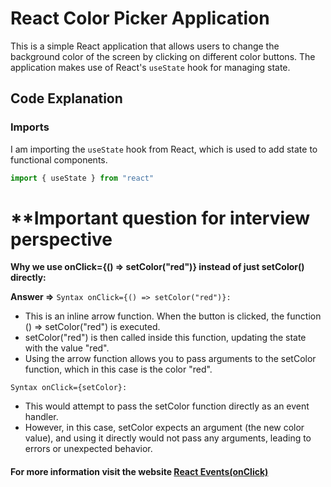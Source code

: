# React Color Picker Application

This is a simple React application that allows users to change the background color of the screen by clicking on different color buttons. The application makes use of React's `useState` hook for managing state.

## Code Explanation

### Imports
I am importing the `useState` hook from React, which is used to add state to functional components.
```javascript
import { useState } from "react"
```

# **Important question for interview perspective

**Why we use onClick={() => setColor("red")} instead of just setColor() directly:**

__Answer =>__ 
``Syntax onClick={() => setColor("red")}:``
* This is an inline arrow function. When the button is clicked, the function () => setColor("red") is executed.
* setColor("red") is then called inside this function, updating the state with the value "red".
* Using the arrow function allows you to pass arguments to the setColor function, which in this case is the color "red".

``Syntax onClick={setColor}:``
* This would attempt to pass the setColor function directly as an event handler.
* However, in this case, setColor expects an argument (the new color value), and using it directly would not pass any arguments, leading to errors or unexpected behavior.


#### For more information visit the website [React Events(onClick)](https://www.w3schools.com/react/react_events.asp)
